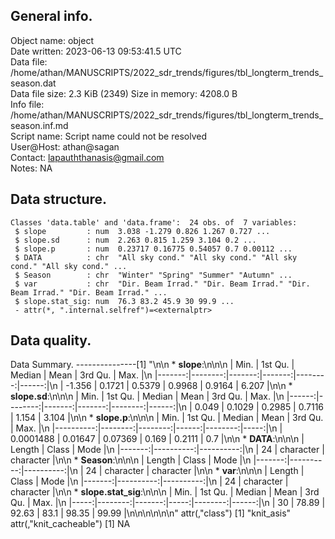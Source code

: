 <!-- This is a markdown file. -->


 General info.
---------------

Object name:    object      
Date written:   2023-06-13 09:53:41.5 UTC  
Data file:      /home/athan/MANUSCRIPTS/2022_sdr_trends/figures/tbl_longterm_trends_season.dat      
Data file size: 2.3 KiB (2349) 
Size in memory: 4208.0 B      
Info file:      /home/athan/MANUSCRIPTS/2022_sdr_trends/figures/tbl_longterm_trends_season.inf.md      
Script name:    Script name could not be resolved      
User@Host:      athan@sagan   
Contact:        <lapauththanasis@gmail.com>      
Notes:          NA      


 Data structure.
-----------------

```
Classes 'data.table' and 'data.frame':	24 obs. of  7 variables:
 $ slope         : num  3.038 -1.279 0.826 1.267 0.727 ...
 $ slope.sd      : num  2.263 0.815 1.259 3.104 0.2 ...
 $ slope.p       : num  0.23717 0.16775 0.54057 0.7 0.00112 ...
 $ DATA          : chr  "All sky cond." "All sky cond." "All sky cond." "All sky cond." ...
 $ Season        : chr  "Winter" "Spring" "Summer" "Autumn" ...
 $ var           : chr  "Dir. Beam Irrad." "Dir. Beam Irrad." "Dir. Beam Irrad." "Dir. Beam Irrad." ...
 $ slope.stat_sig: num  76.3 83.2 45.9 30 99.9 ...
 - attr(*, ".internal.selfref")=<externalptr> 
```


 Data quality.
---------------
 Data Summary.
---------------[1] "\n\n  * **slope**:\n\n\n    |   Min. | 1st Qu. | Median |   Mean | 3rd Qu. |  Max. |\n    |-------:|--------:|-------:|-------:|--------:|------:|\n    | -1.356 |  0.1721 | 0.5379 | 0.9968 |  0.9164 | 6.207 |\n\n  * **slope.sd**:\n\n\n    |  Min. | 1st Qu. | Median |   Mean | 3rd Qu. |  Max. |\n    |------:|--------:|-------:|-------:|--------:|------:|\n    | 0.049 |  0.1029 | 0.2985 | 0.7116 |   1.154 | 3.104 |\n\n  * **slope.p**:\n\n\n    |      Min. | 1st Qu. |  Median |  Mean | 3rd Qu. | Max. |\n    |----------:|--------:|--------:|------:|--------:|-----:|\n    | 0.0001488 | 0.01647 | 0.07369 | 0.169 |  0.2111 |  0.7 |\n\n  * **DATA**:\n\n\n    | Length |     Class |      Mode |\n    |-------:|----------:|----------:|\n    |     24 | character | character |\n\n  * **Season**:\n\n\n    | Length |     Class |      Mode |\n    |-------:|----------:|----------:|\n    |     24 | character | character |\n\n  * **var**:\n\n\n    | Length |     Class |      Mode |\n    |-------:|----------:|----------:|\n    |     24 | character | character |\n\n  * **slope.stat_sig**:\n\n\n    | Min. | 1st Qu. | Median | Mean | 3rd Qu. |  Max. |\n    |-----:|--------:|-------:|-----:|--------:|------:|\n    |   30 |   78.89 |  92.63 | 83.1 |   98.35 | 99.99 |\n\n\n<!-- end of list -->\n\n\n"
attr(,"class")
[1] "knit_asis"
attr(,"knit_cacheable")
[1] NA
